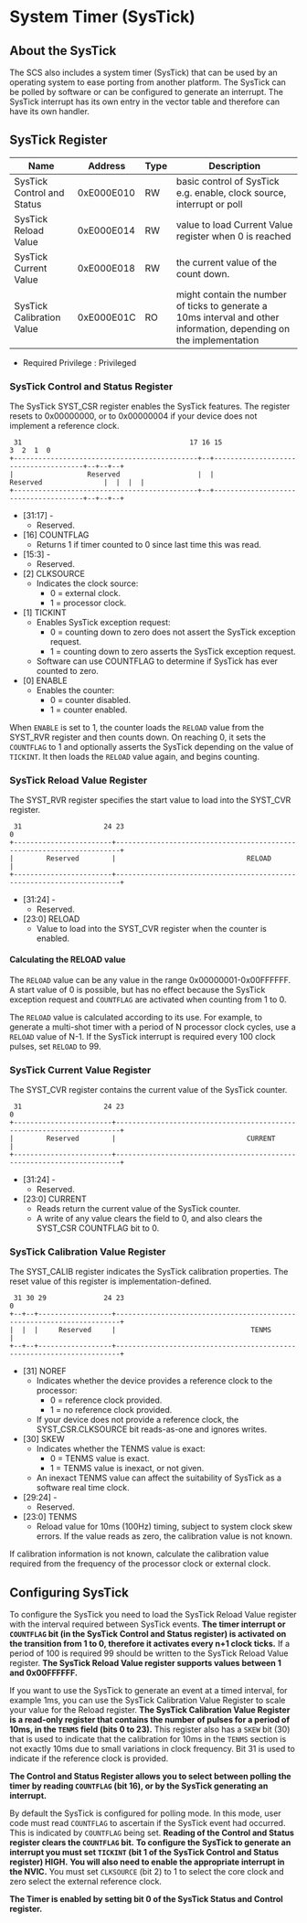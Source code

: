 # System Timer (SysTick)

## About the SysTick

The SCS also includes a system timer (SysTick) that can be used by an operating system to ease porting from another platform. The SysTick can be polled by software or can be configured to generate an interrupt. The SysTick interrupt has its own entry in the vector table and therefore can have its own handler.

## SysTick Register

| Name                       | Address    | Type |Description |
|----------------------------|------------|------|------------|
| SysTick Control and Status | 0xE000E010 | RW   | basic control of SysTick e.g. enable, clock source, interrupt or poll |
| SysTick Reload Value       | 0xE000E014 | RW   | value to load Current Value register when 0 is reached |
| SysTick Current Value      | 0xE000E018 | RW   | the current value of the count down. |
| SysTick Calibration Value  | 0xE000E01C | RO   | might contain the number of ticks to generate a 10ms interval and other information, depending on the implementation |

* Required Privilege : Privileged

### SysTick Control and Status Register

The SysTick SYST_CSR register enables the SysTick features. The register resets to 0x00000000, or to 0x00000004 if your device does not implement a reference clock.

```
 31                                         17 16 15                                   3  2  1  0
+---------------------------------------------+--+--------------------------------------+--+--+--+
|                  Reserved                   |  |               Reserved               |  |  |  |
+---------------------------------------------+--+--------------------------------------+--+--+--+
```

* [31:17] -
	+ Reserved.
* [16] COUNTFLAG
	+ Returns 1 if timer counted to 0 since last time this was read.
* [15:3] -
	+ Reserved.
* [2] CLKSOURCE
	+ Indicates the clock source:
		- 0 = external clock.
		- 1 = processor clock.
* [1]	TICKINT
	+ Enables SysTick exception request:
		- 0 = counting down to zero does not assert the SysTick exception request.
		- 1 = counting down to zero asserts the SysTick exception request.
	+ Software can use COUNTFLAG to determine if SysTick has ever counted to zero.
* [0] ENABLE
	+ Enables the counter:
		- 0 = counter disabled.
		- 1 = counter enabled.

When `ENABLE` is set to 1, the counter loads the `RELOAD` value from the SYST_RVR register and then counts down. On reaching 0, it sets the `COUNTFLAG` to 1 and optionally asserts the SysTick depending on the value of `TICKINT`. It then loads the `RELOAD` value again, and begins counting.

### SysTick Reload Value Register

The SYST_RVR register specifies the start value to load into the SYST_CVR register.

```
 31                    24 23                                                                    0
+------------------------+-----------------------------------------------------------------------+
|        Reserved        |                                RELOAD                                 |
+------------------------+-----------------------------------------------------------------------+
```

* [31:24] -
	+ Reserved.
* [23:0] RELOAD
	+ Value to load into the SYST_CVR register when the counter is enabled.

#### Calculating the RELOAD value
The `RELOAD` value can be any value in the range 0x00000001-0x00FFFFFF. A start value of 0 is possible, but has no effect because the SysTick exception request and `COUNTFLAG` are activated when counting from 1 to 0.

The `RELOAD` value is calculated according to its use. For example, to generate a multi-shot timer with a period of N processor clock cycles, use a `RELOAD` value of N-1. If the SysTick interrupt is required every 100 clock pulses, set `RELOAD` to 99.

### SysTick Current Value Register

The SYST_CVR register contains the current value of the SysTick counter.

```
 31                    24 23                                                                    0
+------------------------+-----------------------------------------------------------------------+
|        Reserved        |                                CURRENT                                |
+------------------------+-----------------------------------------------------------------------+
```

* [31:24] -
	+ Reserved.
* [23:0] CURRENT
	+ Reads return the current value of the SysTick counter.
	+ A write of any value clears the field to 0, and also clears the SYST_CSR COUNTFLAG bit to 0.

### SysTick Calibration Value Register

The SYST_CALIB register indicates the SysTick calibration properties. The reset value of this register is implementation-defined.

```
 31 30 29              24 23                                                                    0
+--+--+------------------+-----------------------------------------------------------------------+
|  |  |     Reserved     |                                 TENMS                                 |
+--+--+------------------+-----------------------------------------------------------------------+
```

* [31] NOREF
	+ Indicates whether the device provides a reference clock to the processor:
		- 0 = reference clock provided.
		- 1 = no reference clock provided.
  + If your device does not provide a reference clock, the SYST_CSR.CLKSOURCE bit reads-as-one and ignores writes.
* [30] SKEW
	+ Indicates whether the TENMS value is exact:
		- 0 = TENMS value is exact.
		- 1 = TENMS value is inexact, or not given.
	+ An inexact TENMS value can affect the suitability of SysTick as a software real time clock.
* [29:24] -
	+ Reserved.
* [23:0] TENMS
	+ Reload value for 10ms (100Hz) timing, subject to system clock skew errors. If the value reads as zero, the calibration value is not known.

If calibration information is not known, calculate the calibration value required from the frequency of the processor clock or external clock.

## Configuring SysTick

To configure the SysTick you need to load the SysTick Reload Value register with the interval required between SysTick events. **The timer interrupt or `COUNTFLAG` bit (in the SysTick Control and Status register) is activated on the transition from 1 to 0, therefore it activates every n+1 clock ticks.** If a period of 100 is required 99 should be written to the SysTick Reload Value register. **The SysTick Reload Value register supports values between 1 and 0x00FFFFFF.**

If you want to use the SysTick to generate an event at a timed interval, for example 1ms, you can use the SysTick Calibration Value Register to scale your value for the Reload register. **The SysTick Calibration Value Register is a read-only register that contains the number of pulses for a period of 10ms, in the `TENMS` field (bits 0 to 23).** This register also has a `SKEW` bit (30) that is used to indicate that the calibration for 10ms in the `TENMS` section is not exactly 10ms due to small variations in clock frequency. Bit 31 is used to indicate if the reference clock is provided.

**The Control and Status Register allows you to select between polling the timer by reading `COUNTFLAG` (bit 16), or by the SysTick generating an interrupt.**

By default the SysTick is configured for polling mode. In this mode, user code must read `COUNTFLAG` to ascertain if the SysTick event had occurred. This is indicated by `COUNTFLAG` being set. **Reading of the Control and Status register clears the `COUNTFLAG` bit.** **To configure the SysTick to generate an interrupt you must set `TICKINT` (bit 1 of the SysTick Control and Status register) HIGH.** **You will also need to enable the appropriate interrupt in the NVIC.** You must set `CLKSOURCE` (bit 2) to 1 to select the core clock and zero select the external reference clock.

**The Timer is enabled by setting bit 0 of the SysTick Status and Control register.**
